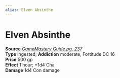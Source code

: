 ```yaml
---
alias: Elven Absinthe
---
```


# Elven Absinthe

**Source** [_GameMastery Guide pg. 237_](http://paizo.com/pathfinderRPG/v5748btpy8ffn)  
**Type** ingested; **Addiction** moderate, Fortitude DC 16  
**Price** 500 gp  
**Effect** 1 hour; +1d4 Cha  
**Damage** 1d4 Con damage
